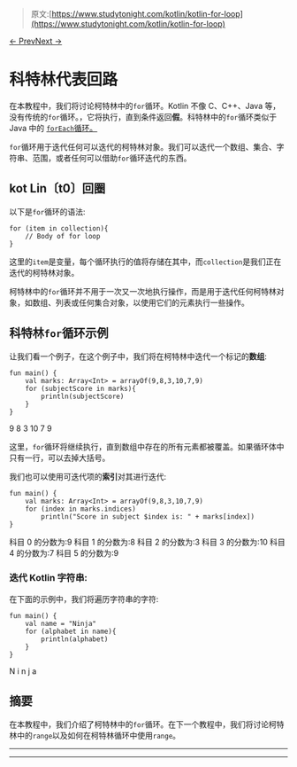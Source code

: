 > 原文:[https://www.studytonight.com/kotlin/kotlin-for-loop](https://www.studytonight.com/kotlin/kotlin-for-loop)

[← Prev](/kotlin/kotlin-dowhile-loop "Kotlin do-while Loop")[Next →](/kotlin/kotlin-range "Kotlin Range")

# 科特林代表回路

在本教程中，我们将讨论柯特林中的`for`循环。Kotlin 不像 C、C++、Java 等，没有传统的`for`循环。，它将执行，直到条件返回**假**。科特林中的`for`循环类似于 Java 中的 [`forEach`循环。](https://www.studytonight.com/java-8/java-8-foreach)

`for`循环用于迭代任何可以迭代的柯特林对象。我们可以迭代一个数组、集合、字符串、范围，或者任何可以借助`for`循环迭代的东西。

## kot Lin〔t0〕回圈

以下是`for`循环的语法:

```
for (item in collection){
    // Body of for loop 
}
```

这里的`item`是变量，每个循环执行的值将存储在其中，而`collection`是我们正在迭代的柯特林对象。

柯特林中的`for`循环并不用于一次又一次地执行操作，而是用于迭代任何柯特林对象，如数组、列表或任何集合对象，以使用它们的元素执行一些操作。

## 科特林`for`循环示例

让我们看一个例子，在这个例子中，我们将在柯特林中迭代一个标记的**数组**:

```
fun main() {
    val marks: Array<Int> = arrayOf(9,8,3,10,7,9)
    for (subjectScore in marks){
        println(subjectScore)
    }
}
```

9
8
3
10
7
9

这里，`for`循环将继续执行，直到数组中存在的所有元素都被覆盖。如果循环体中只有一行，可以去掉大括号。

我们也可以使用可迭代项的**索引**对其进行迭代:

```
fun main() {
    val marks: Array<Int> = arrayOf(9,8,3,10,7,9)
    for (index in marks.indices)
        println("Score in subject $index is: " + marks[index])
}
```

科目 0 的分数为:9
科目 1 的分数为:8
科目 2 的分数为:3
科目 3 的分数为:10
科目 4 的分数为:7
科目 5 的分数为:9

### 迭代 Kotlin 字符串:

在下面的示例中，我们将遍历字符串的字符:

```
fun main() {
    val name = "Ninja"
    for (alphabet in name){
        println(alphabet)
    }
}
```

N
i
n
j
a

## 摘要

在本教程中，我们介绍了柯特林中的`for`循环。在下一个教程中，我们将讨论柯特林中的`range`以及如何在柯特林循环中使用`range`。

* * *

* * *